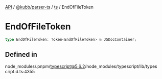 [API](../../../../../packages.md) / [@kubb/parser-ts](../../../index.md) / [ts](../index.md) / EndOfFileToken

# EndOfFileToken

```ts
type EndOfFileToken: Token<EndOfFileToken> & JSDocContainer;
```

## Defined in

node\_modules/.pnpm/typescript@5.6.2/node\_modules/typescript/lib/typescript.d.ts:4355
